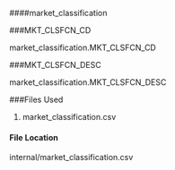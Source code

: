 ####market_classification


###MKT_CLSFCN_CD	


market_classification.MKT_CLSFCN_CD	


###MKT_CLSFCN_DESC


market_classification.MKT_CLSFCN_DESC


###Files Used

1. market_classification.csv



#### File Location

internal/market_classification.csv
